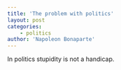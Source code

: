 ```yaml
---
title: 'The problem with politics'
layout: post
categories:
    - politics
author: 'Napoleon Bonaparte'
---
```


In politics stupidity is not a handicap.